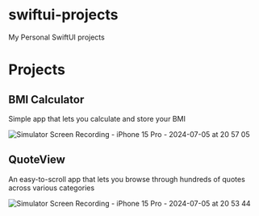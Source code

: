 # swiftui-projects
My Personal SwiftUI projects
# Projects
## BMI Calculator 
Simple app that lets you calculate and store your BMI

![Simulator Screen Recording - iPhone 15 Pro - 2024-07-05 at 20 57 05](https://github.com/refinedstructure/swiftui-projects/assets/162787423/29089559-d1c8-4d00-9a56-f7034e64cf03)

## QuoteView
An easy-to-scroll app that lets you browse through hundreds of quotes across various categories

![Simulator Screen Recording - iPhone 15 Pro - 2024-07-05 at 20 53 44](https://github.com/refinedstructure/swiftui-projects/assets/162787423/fe9783ac-d199-4dd2-8de3-07ad52059ae4)

